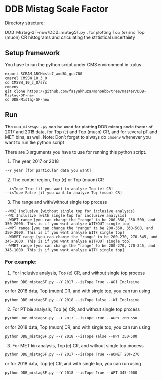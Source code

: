 # DDB Mistag Scale Factor

Directory structure: 

DDB-Mistag-SF-new/DDB_mistagSF.py : for plotting Top (e) and Top (muon) CR histograms and calculating the statistical uncertainty

## Setup framework 
You have to run the python script under CMS environment in lxplus

```
export SCRAM_ARCH=slc7_amd64_gcc700
cmsrel CMSSW_10_3_0
cd CMSSW_10_3_0/src
cmsenv
git clone https://github.com/fasyakhuza/monoHbb/tree/master/DDB-Mistag-SF-new
cd DDB-Mistag-SF-new
```

## Run
The `DDB_mistagSF.py` can be used for plotting DDB mistag scale factor of 2017 and 2018 data, for Top (e) and Top (muon) CR, and for several pT and MET bins, as well.
Note: Don't forget to always do `cmsenv` whenever you want to run the python script

There are 3 arguments you have to use for running this python script.
1. The year, 2017 or 2018
```
--Y year [for particular data you want]
```
2. The control region, Top (e) or Top (muon) CR
```
--isTope True [if you want to analyze Top (e) CR]
--isTope False [if you want to analyze Top (muon) CR]
```
3. The range and with/without single top process
```
--WOI Inclusive [without single top for inclusive analysis]
--WI Inclusive [with single top for inclusive analysis]
--WOPT range [you can change the "range" to be 200-350, 350-500, and 350-2000. This is if you want analyze WITHOUT single top]
--WPT range [you can change the "range" to be 200-350, 350-500, and 350-2000. This is if you want analyze WITH single top]
--WOMET range [you can change the "range" to be 200-270, 270-345, and 345-1000. This is if you want analyze WITHOUT single top]
--WMET range [you can change the "range" to be 200-270, 270-345, and 345-1000. This is if you want analyze WITH single top]
```

### For example:

1. For Inclusive analysis, Top (e) CR, and without single top process
```
python DDB_mistagSF.py --Y 2017 --isTope True --WOI Inclusive
```
or for 2018 data, Top (muon) CR, and with single top, you can run using
```
python DDB_mistagSF.py --Y 2018 --isTope False --WI Inclusive
```

2. For PT bin analysis, Top (e) CR, and without single top process
```
python DDB_mistagSF.py --Y 2017 --isTope True --WOPT 200-350
```
or for 2018 data, Top (muon) CR, and with single top, you can run using
```
python DDB_mistagSF.py --Y 2018 --isTope False --WPT 350-500
```


3. For MET bin analysis, Top (e) CR, and without single top process
```
python DDB_mistagSF.py --Y 2017 --isTope True --WOMET 200-270
```
or for 2018 data, Top (e) CR, and with single top, you can run using
```
python DDB_mistagSF.py --Y 2018 --isTope True --WPT 345-1000
```


